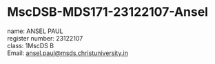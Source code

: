 # MscDSB-MDS171-23122107-Ansel

name: ANSEL PAUL           
register number: 23122107   
class: 1MscDS B  
Email: ansel.paul@msds.christuniversity.in      

